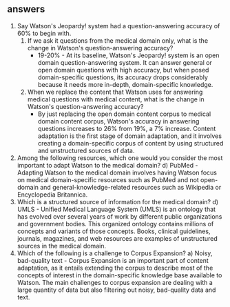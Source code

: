 answers
--------
1. Say Watson's Jeopardy! system had a question-answering accuracy of 60% to begin with.
	1. If we ask it questions from the medical domain only, what is the change in Watson's question-answering accuracy?
		- 19-20% - At its baseline, Watson's Jeopardy! system is an open domain question-answering system. It can answer general or open domain questions with high accuracy, but when posed domain-specific questions, its accuracy drops considerably because it needs more in-depth, domain-specific knowledge.
	2. When we replace the content that Watson uses for answering medical questions with medical content, what is the change in Watson's question-answering accuracy?
		- By just replacing the open domain content corpus to medical domain content corpus, Watson's accuracy in answering questions increases to 26% from 19%, a 7% increase. Content adaptation is the first stage of domain adaptation, and it involves creating a domain-specific corpus of content by using structured and unstructured sources of data.
2. Among the following resources, which one would you consider the most important to adapt Watson to the medical domain?
	d) PubMed - Adapting Watson to the medical domain involves having Watson focus on medical domain-specific resources such as PubMed and not open-domain and general-knowledge-related resources such as Wikipedia or Encyclopedia Britannica.
3. Which is a structured source of information for the medical domain?
	d) UMLS - Unified Medical Language System (UMLS) is an ontology that has evolved over several years of work by different public organizations and government bodies. This organized ontology contains millions of concepts and variants of those concepts. Books, clinical guidelines, journals, magazines, and web resources are examples of unstructured sources in the medical domain.
4. Which of the following is a challenge to Corpus Expansion?
	a) Noisy, bad-quality text - Corpus Expansion is an important part of content adaptation, as it entails extending the corpus to describe most of the concepts of interest in the domain-specific knowledge base available to Watson. The main challenges to corpus expansion are dealing with a large quantity of data but also filtering out noisy, bad-quality data and text.
